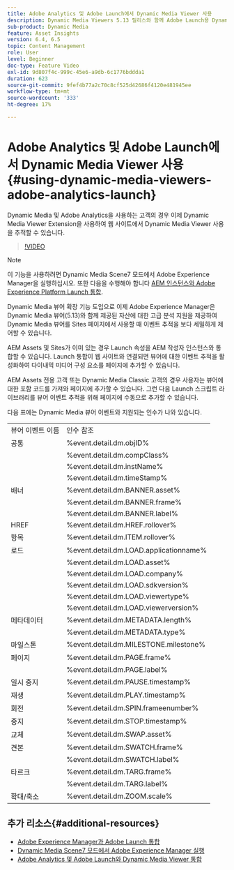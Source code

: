 ```yaml
---
title: Adobe Analytics 및 Adobe Launch에서 Dynamic Media Viewer 사용
description: Dynamic Media Viewers 5.13 릴리스와 함께 Adobe Launch용 Dynamic Media Viewers 확장을 사용하면 Dynamic Media, Adobe Analytics 및 Adobe Launch 고객은 Adobe Launch 구성에서 Dynamic Media Viewer에 고유한 이벤트 및 데이터를 사용할 수 있습니다.
sub-product: Dynamic Media
feature: Asset Insights
version: 6.4, 6.5
topic: Content Management
role: User
level: Beginner
doc-type: Feature Video
exl-id: 9d807f4c-999c-45e6-a9db-6c1776bddda1
duration: 623
source-git-commit: 9fef4b77a2c70c8cf525d42686f4120e481945ee
workflow-type: tm+mt
source-wordcount: '333'
ht-degree: 17%

---
```


# Adobe Analytics 및 Adobe Launch에서 Dynamic Media Viewer 사용{#using-dynamic-media-viewers-adobe-analytics-launch}

Dynamic Media 및 Adobe Analytics을 사용하는 고객의 경우 이제 Dynamic Media Viewer Extension을 사용하여 웹 사이트에서 Dynamic Media Viewer 사용을 추적할 수 있습니다.

>[!VIDEO](https://video.tv.adobe.com/v/29308?quality=12&learn=on)

>[!NOTE]
>
> 이 기능을 사용하려면 Dynamic Media Scene7 모드에서 Adobe Experience Manager을 실행하십시오. 또한 다음을 수행해야 합니다 [AEM 인스턴스와 Adobe Experience Platform Launch 통합](https://experienceleague.adobe.com/docs/experience-manager-learn/sites/integrations/experience-platform-launch/overview.html).

Dynamic Media 뷰어 확장 기능 도입으로 이제 Adobe Experience Manager은 Dynamic Media 뷰어(5.13)와 함께 제공된 자산에 대한 고급 분석 지원을 제공하여 Dynamic Media 뷰어를 Sites 페이지에서 사용할 때 이벤트 추적을 보다 세밀하게 제어할 수 있습니다.

AEM Assets 및 Sites가 이미 있는 경우 Launch 속성을 AEM 작성자 인스턴스와 통합할 수 있습니다. Launch 통합이 웹 사이트와 연결되면 뷰어에 대한 이벤트 추적을 활성화하여 다이내믹 미디어 구성 요소를 페이지에 추가할 수 있습니다.

AEM Assets 전용 고객 또는 Dynamic Media Classic 고객의 경우 사용자는 뷰어에 대한 포함 코드를 가져와 페이지에 추가할 수 있습니다. 그런 다음 Launch 스크립트 라이브러리를 뷰어 이벤트 추적을 위해 페이지에 수동으로 추가할 수 있습니다.

다음 표에는 Dynamic Media 뷰어 이벤트와 지원되는 인수가 나와 있습니다.

<table>
   <tbody>
      <tr>
         <td>뷰어 이벤트 이름</td>
         <td>인수 참조</td>
      </tr>
      <tr>
         <td> 공통 </td>
         <td> %event.detail.dm.objID% </td>
      </tr>
      <tr>
         <td> </td>
         <td> %event.detail.dm.compClass% </td>
      </tr>
      <tr>
         <td> </td>
         <td> %event.detail.dm.instName% </td>
      </tr>
      <tr>
         <td> </td>
         <td> %event.detail.dm.timeStamp% </td>
      </tr>
      <tr>
         <td> 배너 <br></td>
         <td> %event.detail.dm.BANNER.asset% </td>
      </tr>
      <tr>
         <td> </td>
         <td> %event.detail.dm.BANNER.frame% </td>
      </tr>
      <tr>
         <td> </td>
         <td> %event.detail.dm.BANNER.label% </td>
      </tr>
      <tr>
         <td> HREF </td>
         <td> %event.detail.dm.HREF.rollover% </td>
      </tr>
      <tr>
         <td> 항목 </td>
         <td> %event.detail.dm.ITEM.rollover% </td>
      </tr>
      <tr>
         <td> 로드 </td>
         <td> %event.detail.dm.LOAD.applicationname% </td>
      </tr>
      <tr>
         <td><strong> </strong></td>
         <td> %event.detail.dm.LOAD.asset% </td>
      </tr>
      <tr>
         <td><strong> </strong></td>
         <td> %event.detail.dm.LOAD.company% </td>
      </tr>
      <tr>
         <td><strong> </strong></td>
         <td> %event.detail.dm.LOAD.sdkversion% </td>
      </tr>
      <tr>
         <td><strong> </strong></td>
         <td> %event.detail.dm.LOAD.viewertype% </td>
      </tr>
      <tr>
         <td><strong> </strong></td>
         <td> %event.detail.dm.LOAD.viewerversion% </td>
      </tr>
      <tr>
         <td> 메타데이터 </td>
         <td> %event.detail.dm.METADATA.length% </td>
      </tr>
      <tr>
         <td> </td>
         <td> %event.detail.dm.METADATA.type% </td>
      </tr>
      <tr>
         <td> 마일스톤 </td>
         <td> %event.detail.dm.MILESTONE.milestone% </td>
      </tr>
      <tr>
         <td> 페이지 </td>
         <td> %event.detail.dm.PAGE.frame% </td>
      </tr>
      <tr>
         <td> </td>
         <td> %event.detail.dm.PAGE.label% </td>
      </tr>
      <tr>
         <td> 일시 중지 </td>
         <td> %event.detail.dm.PAUSE.timestamp% </td>
      </tr>
      <tr>
         <td> 재생 </td>
         <td> %event.detail.dm.PLAY.timestamp% </td>
      </tr>
      <tr>
         <td> 회전 </td>
         <td> %event.detail.dm.SPIN.frameenumber% </td>
      </tr>
      <tr>
         <td> 중지 </td>
         <td> %event.detail.dm.STOP.timestamp% </td>
      </tr>
      <tr>
         <td> 교체 </td>
         <td> %event.detail.dm.SWAP.asset% </td>
      </tr>
      <tr>
         <td> 견본 </td>
         <td> %event.detail.dm.SWATCH.frame% </td>
      </tr>
      <tr>
         <td> </td>
         <td> %event.detail.dm.SWATCH.label% </td>
      </tr>
      <tr>
         <td> 타르크 </td>
         <td> %event.detail.dm.TARG.frame% </td>
      </tr>
      <tr>
         <td> </td>
         <td> %event.detail.dm.TARG.label% </td>
      </tr>
      <tr>
         <td> 확대/축소 </td>
         <td> %event.detail.dm.ZOOM.scale% </td>
      </tr>
   </tbody>
</table>

## 추가 리소스{#additional-resources}

* [Adobe Experience Manager과 Adobe Launch 통합](https://experienceleague.adobe.com/docs/experience-manager-learn/sites/integrations/experience-platform-launch/overview.html)
* [Dynamic Media Scene7 모드에서 Adobe Experience Manager 실행](https://experienceleague.adobe.com/docs/experience-manager-65/assets/dynamic/config-dms7.html?lang=en)
* [Adobe Analytics 및 Adobe Launch와 Dynamic Media Viewer 통합](https://experienceleague.adobe.com/docs/experience-manager-learn/assets/dynamic-media/dynamic-media-viewer-extension-use.html)
